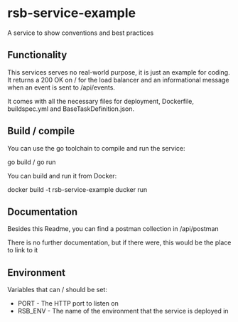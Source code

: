 # rsb-service-example

A service to show conventions and best practices

## Functionality

This services serves no real-world purpose, it is just an example for coding. It returns a 200 OK on / for the
load balancer and an informational message when an event is sent to /api/events.

It comes with all the necessary files for deployment, Dockerfile, buildspec.yml and BaseTaskDefinition.json.

## Build / compile

You can use the go toolchain to compile and run the service:

go build / go run

You can build and run it from Docker:

docker build -t  rsb-service-example
ducker run

## Documentation

Besides this Readme, you can find a postman collection in /api/postman

There is no further documentation, but if there were, this would be the place to link to it

## Environment

Variables that can / should be set:

* PORT - The HTTP port to listen on
* RSB_ENV - The name of the environment that the service is deployed in
